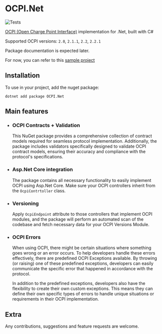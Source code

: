# OCPI.Net

![Tests](https://github.com/BitzArt/OCPI.Net/actions/workflows/Tests.yml/badge.svg)

[OCPI (Open Charge Point Interface)](https://github.com/ocpi/ocpi) implementation for .Net, built with C#

Supported OCPI versions: `2.0`, `2.1.1`, `2.2`, `2.2.1`

Package documentation is expected later.

For now, you can refer to this [sample project](sample/OCPI.Net.Sample)

## Installation

To use in your project, add the nuget package:
```
dotnet add package OCPI.Net
```

## Main features

- ### OCPI Contracts + Validation
  This NuGet package provides a comprehensive collection of contract models required for seamless protocol implementation. Additionally, the package includes validators specifically designed to validate OCPI contract models, ensuring their accuracy and compliance with the protocol's specifications.

- ### Asp.Net Core integration
  The package contains all necessary functionality to easily implement OCPI using Asp.Net Core. Make sure your OCPI controllers inherit from the `OcpiContrtoller` class.

- ### Versioning
  Apply `OcpiEndpoint` attribute to those controllers that implement OCPI modules, and the package will perform an automated scan of the codebase and fetch necessary data for your OCPI Versions Module.

- ### OCPI Errors
  When using OCPI, there might be certain situations where something goes wrong or an error occurs. To help developers handle these errors effectively, there are predefined OCPI Exceptions available. By throwing (or raising) one of these predefined exceptions, developers can easily communicate the specific error that happened in accordance with the protocol.

  In addition to the predefined exceptions, developers also have the flexibility to create their own custom exceptions. This means they can define their own specific types of errors to handle unique situations or requirements in their OCPI implementation.

## Extra

Any contributions, suggestions and feature requests are welcome.

